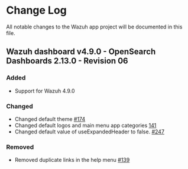 # Change Log

All notable changes to the Wazuh app project will be documented in this file.

## Wazuh dashboard v4.9.0 - OpenSearch Dashboards 2.13.0 - Revision 06

### Added

- Support for Wazuh 4.9.0

### Changed

- Changed default theme [#174](https://github.com/wazuh/wazuh-dashboard/pull/174)
- Changed default logos and main menu app categories [141](https://github.com/wazuh/wazuh-dashboard/pull/141)
- Changed default value of useExpandedHeader to false. [#247](https://github.com/wazuh/wazuh-dashboard/pull/247)

### Removed

- Removed duplicate links in the help menu [#139](https://github.com/wazuh/wazuh-dashboard/pull/139)
